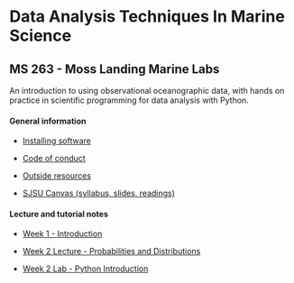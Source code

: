 # Data Analysis Techniques In Marine Science

## MS 263 - Moss Landing Marine Labs

An introduction to using observational oceanographic data, with hands on practice in scientific programming for data analysis with Python.

<!--These course notes are in Jupyter Notebooks. They can be viewed as static web pages on Github or run interactively on Binder at https://mybinder.org/v2/gh/mlmldata2020/course-notes/master

[![Binder](https://mybinder.org/badge_logo.svg)](https://mybinder.org/v2/gh/mlmldata2020/course-notes/master)-->

#### General information

<!--* [Git reference](git-reference)-->

* [Installing software](software-installation)

* [Code of conduct](code-of-conduct.md)

* [Outside resources](resources.md)

* [SJSU Canvas (syllabus, slides, readings)](https://sjsu.instructure.com/)


#### Lecture and tutorial notes

* [Week 1 - Introduction](week01-introduction.ipynb)


* [Week 2 Lecture - Probabilities and Distributions](week02-probability-and-distributions.ipynb)

* [Week 2 Lab - Python Introduction](week02b-python-intro.ipynb)

<!--
* [Week 2 - Modeling, sampling, confidence intervals](week02a-modeling-sampling.ipynb)

* [Week 2 Lab - Python variable types (cont.), Boolean logic](week02b-tuples-dictionaries-boolean.ipynb)

* [Week 2 Lab - Cruise data analysis](week02c-cruise-data-analysis.ipynb)

* [Week 3 - Hypothesis testing, power analysis](week03a-hypothesis-power.ipynb)

* [Week 3 Lab - Loops](week03b-loops.ipynb)

* [Week 3 Lab - WCOA cruise comparison](week03c_wcoa_cruise_comparison.ipynb)

* [Week 4 - Power analysis](week04a-power-analysis.ipynb)

* [Week 4 - Correlation, general least squares regression](week04b-corr-regress-least-squares.ipynb)

* [Week 4 Lab - Python functions](week04c-python-functions.ipynb)

* [Week 4 Lab - Linear regression examples](week04d-linear-regression-three-methods.ipynb)

* [Week 5 - The generalized linear model](week05a_generalized_linear_model.ipynb)

* [Week 5b - Python modules](week05b-python-modules.ipynb)

* [Week 6 - ANOVA, non-parametric statistics](week06a-anova-nonparam.ipynb)

* [Week 6 - Optimization](week06b-optimization.ipynb)

* [Week 6 Lab - Population growth and optimizing exponential fits](week06c-us-population-example.ipynb)

* [Week 7 - Principal Component Analysis/Empirical Orthogonal Functions](week07a-PCA-EOF.ipynb)

* [Week 7 Lab - Monterey Bay Kelp PCA](week07b-montereybay-kelp-pca.ipynb)

* [Week 8 - Multi-Dimensional Scaling Analysis](week08a-MDS.ipynb)

* [Week 8 Lab - Python packages](week08b-python-packages.ipynb)

* [Week 9 - Spectral analysis](week09a_spectral_analysis.ipynb)

* [Week 9 Lab - Pacific Decadal Oscillation and autocorrelation](week09b_correlation_function_pdo.ipynb)

* [Week 9 Lab - Elkhorn Slough spectral analysis - Part 1](week09c_lobo_spectral.ipynb)

* [Week 10 Lab - Elkhorn Slough spectral analysis - Part 2](week10_lobo_spectral_part2.ipynb)

* [Week 11 - Convolution, filtering and image analysis](week11a_filtering_image_analysis.ipynb)

* [Week 11 Lab - Mapping and projections](week11b_mapping_intro.ipynb)

#### Extras

* [Spatial analysis](x-spatial-analysis.ipynb)

* [Error propagation](x-error-propagation.ipynb)

* [Least squares harmonic analysis](x-least-squares-harmonic-fit.ipynb)

* [Modeling introduction, NPZ ecosystem model](x-modeling-and-NPZmodel.ipynb)


<!--

* [Week 4 Lab - Oceanographic cruise data](week04b-cruise-data-analysis.ipynb)

* [Week 5 - Multiple regression, matrices](week05a-multiple-regression-matrices.ipynb)

* [Week 5 Lab - Multiple regression and transformations example](week05b-mult-regression-example.ipynb)

* [Week 6 - Optimization and interpolation](week06a-optimization-interpolation.ipynb)

* [Week 6 Lab - Population growth and optimizing exponential fits](week06b-us-population-example.ipynb)

* [Week 6 Tutorial - Git](week06c-git-tutorial.ipynb)

* [Week 9 Lab - Mapping and projections](week09c_mapping_intro.ipynb)

* [Week 11 - Spatial analysis](week11-spatial-analysis.ipynb)

-->
